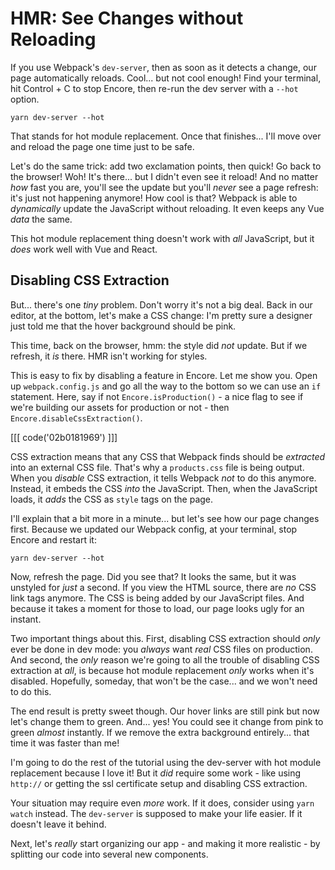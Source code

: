# HMR: See Changes without Reloading

If you use Webpack's `dev-server`, then as soon as it detects a change, our page
automatically reloads. Cool... but not cool enough! Find your terminal, hit
Control + C to stop Encore, then re-run the dev server with a `--hot` option.

```terminal-silent
yarn dev-server --hot
```

That stands for hot module replacement. Once that finishes... I'll move over and
reload the page one time just to be safe.

Let's do the same trick: add two exclamation points, then quick! Go back to the
browser! Woh! It's there... but I didn't even see it reload! And no matter *how*
fast you are, you'll see the update but you'll *never* see a page refresh: it's
just not happening anymore! How cool is that? Webpack is able to *dynamically*
update the JavaScript without reloading. It even keeps any Vue *data* the same.

This hot module replacement thing doesn't work with *all* JavaScript, but it
*does* work well with Vue and React.

## Disabling CSS Extraction

But... there's one *tiny* problem. Don't worry it's not a big deal. Back in our
editor, at the bottom, let's make a CSS change: I'm pretty sure a designer just
told me that the hover background should be pink.

This time, back on the browser, hmm: the style did *not* update. But if we refresh,
it *is* there. HMR isn't working for styles.

This is easy to fix by disabling a feature in Encore. Let me show you. Open up
`webpack.config.js` and go all the way to the bottom so we can use an `if` statement.
Here, say if not `Encore.isProduction()` - a nice flag to see if we're building
our assets for production or not - then `Encore.disableCssExtraction()`.

[[[ code('02b0181969') ]]]

CSS extraction means that any CSS that Webpack finds should be *extracted* into
an external CSS file. That's why a `products.css` file is being output. When you
*disable* CSS extraction, it tells Webpack *not* to do this anymore. Instead, it
embeds the CSS *into* the JavaScript. Then, when the JavaScript loads, it *adds*
the CSS as `style` tags on the page.

I'll explain that a bit more in a minute... but let's see how our page changes first.
Because we updated our Webpack config, at your terminal, stop Encore and restart it:

```terminal-silent
yarn dev-server --hot
```

Now, refresh the page. Did you see that? It looks the same, but it was unstyled for
*just* a second. If you view the HTML source, there are *no* CSS link tags anymore.
The CSS is being added by our JavaScript files. And because it takes a moment for
those to load, our page looks ugly for an instant.

Two important things about this. First, disabling CSS extraction should *only*
ever be done in dev mode: you *always* want *real* CSS files on production. And
second, the *only* reason we're going to all the trouble of disabling CSS extraction
at *all*, is because hot module replacement *only* works when it's disabled. Hopefully,
someday, that won't be the case... and we won't need to do this.

The end result is pretty sweet though. Our hover links are still pink but now
let's change them to green. And... yes! You could see it change from pink to
green *almost* instantly. If we remove the extra background entirely... that time
it was faster than me!

I'm going to do the rest of the tutorial using the dev-server with hot module
replacement because I love it! But it *did* require some work - like using `http://`
or getting the ssl certificate setup and disabling CSS extraction.

Your situation may require even *more* work. If it does, consider using
`yarn watch` instead. The `dev-server` is supposed to make your life easier. If
it doesn't leave it behind.

Next, let's *really* start organizing our app - and making it more realistic -
by splitting our code into several new components.
